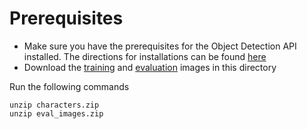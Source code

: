 # Prerequisites 
* Make sure you have the prerequisites for the Object Detection API installed. The directions for installations can be found [here](https://github.com/tensorflow/models/blob/master/research/object_detection/g3doc/installation.md)
* Download the [training](https://www.dropbox.com/s/linj0vexpsfgju3/characters.zip?dl=0) and [evaluation](https://www.dropbox.com/s/057f3o1zsyd8k26/eval_images.zip?dl=0) images in this directory

Run the  following commands 
```
unzip characters.zip
unzip eval_images.zip
```



